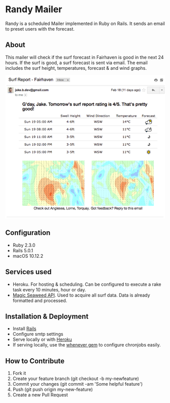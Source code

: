 # Randy Mailer

Randy is a scheduled Mailer implemented in Ruby on Rails. It sends an email to preset users with the forecast.

## About

This mailer will check if the surf forecast in Fairhaven is good in the next 24 hours. If the surf is good, a surf forecast is sent via email.
The email includes the surf height, temperatures, forecast & and wind graphs.

![Screenshot](public/Screenshot.png)

## Configuration

- Ruby 2.3.0
- Rails 5.0.1
- macOS 10.12.2

## Services used

- Heroku. For hosting & scheduling. Can be configured to execute a rake task every 10 minutes, hour or day.
- [Magic Seaweed API](magicseaweed.com/developer/forecast-api). Used to acquire all surf data. Data is already formatted and processed.

## Installation & Deployment

- Install [Rails](http://railsapps.github.io/installing-rails.html)
- Configure smtp settings
- Serve locally or with [Heroku](https://www.heroku.com)
- If serving locally, use the [whenever gem](https://github.com/javan/whenever) to configure chronjobs easily.

## How to Contribute

1. Fork it
2. Create your feature branch (git checkout -b my-newfeature)
3. Commit your changes (git commit -am 'Some helpful feature')
4. Push (git push origin my-new-feature)
5. Create a new Pull Request